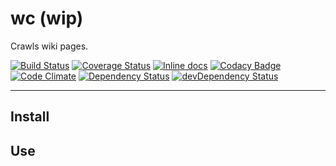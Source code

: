 # wc (wip)

Crawls wiki pages.

[![Build Status](https://travis-ci.org/opensoars/wc.svg)](https://travis-ci.org/opensoars/wc)
[![Coverage Status](https://coveralls.io/repos/opensoars/wc/badge.svg?branch=master&service=github)](https://coveralls.io/github/opensoars/wc?branch=master)
[![Inline docs](http://inch-ci.org/github/opensoars/wc.svg?branch=master)](http://inch-ci.org/github/opensoars/wc)
[![Codacy Badge](https://api.codacy.com/project/badge/f3e64501763645b9aa483bf83a4dd1d5)](https://www.codacy.com/app/sam_1700/wc)
[![Code Climate](https://codeclimate.com/github/opensoars/wc/badges/gpa.svg)](https://codeclimate.com/github/opensoars/wc)
[![Dependency Status](https://david-dm.org/opensoars/wc.svg)](https://david-dm.org/opensoars/wc)
[![devDependency Status](https://david-dm.org/opensoars/wc/dev-status.svg)](https://david-dm.org/opensoars/wc#info=devDependencies)

---


## Install

## Use